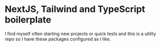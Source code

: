 # NextJS, Tailwind and TypeScript boilerplate

I find myself often starting new projects or quick tests and this is a utility repo so I have these packages configured as I like.
